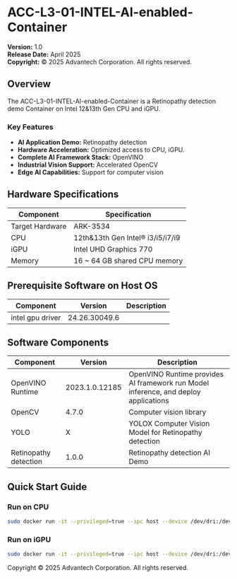 # ACC-L3-01-INTEL-AI-enabled-Container


**Version:** 1.0  
**Release Date:** April 2025  
**Copyright:** © 2025 Advantech Corporation. All rights reserved.

## Overview

The  ACC-L3-01-INTEL-AI-enabled-Container is a Retinopathy detection demo Container on Intel 12&13th Gen CPU and iGPU. 

### Key Features

- **AI Application Demo:** Retinopathy detection
- **Hardware Acceleration:** Optimized access to CPU, iGPU.
- **Complete AI Framework Stack:** OpenVINO
- **Industrial Vision Support:** Accelerated OpenCV 
- **Edge AI Capabilities:** Support for computer vision


## Hardware Specifications

| Component | Specification |
|-----------|---------------|
| Target Hardware | ARK-3534 |
| CPU | 12th&13th Gen Intel® i3/i5/i7/i9 |
| iGPU | Intel UHD Graphics 770 |
| Memory | 16 ~ 64 GB shared CPU memory |

## Prerequisite Software on Host OS

| Component | Version | Description |
|-----------|---------|-------------|
| intel gpu driver | 24.26.30049.6 | 

## Software Components

| Component | Version | Description |
|-----------|---------|-------------|
| OpenVINO Runtime| 2023.1.0.12185 |  OpenVINO Runtime provides AI framework run Model inference, and deploy applications |
| OpenCV | 4.7.0 | Computer vision library |
| YOLO | X | YOLOX Computer Vision Model for Retinopathy detection |
| Retinopathy detection | 1.0.0 | Retinopathy detection AI Demo |




## Quick Start Guide

### Run on CPU

```bash
sudo docker run -it --privileged=true --ipc host --device /dev/dri:/dev/dri --device-cgroup-rule='c 189:* rmw' -v /tmp/.X11-unix:/tmp/.X11-unix -v /dev/bus/usb:/dev/bus/usb -u root --env DISPLAY=:0  --rm eiot/eas-intel-1213-retinopathy-demo:ubuntu22.04-1.0.0 /bin/bash -c  "~/omz_demos_build/intel64/Release/object_detection_demo -i /opt/intel/openvino/Eye/object_detection/video/output_4288_2848_FPS=1.mp4 -m /opt/intel/openvino/Eye/object_detection/model-test/last_epoch_ckpt-opset-10.xml -at yolox -output_resolution 1280x720 -t 0.9 -labels "/opt/intel/openvino_2023.0.1.11005/Eye/Eye.labels"" -loop -d CPU

```

### Run on iGPU

```bash
sudo docker run -it --privileged=true --ipc host --device /dev/dri:/dev/dri --device-cgroup-rule='c 189:* rmw' -v /tmp/.X11-unix:/tmp/.X11-unix -v /dev/bus/usb:/dev/bus/usb -u root --env DISPLAY=:0  --rm eiot/eas-intel-1213-retinopathy-demo:ubuntu22.04-1.0.0 /bin/bash -c  "~/omz_demos_build/intel64/Release/object_detection_demo -i /opt/intel/openvino/Eye/object_detection/video/output_4288_2848_FPS=1.mp4 -m /opt/intel/openvino/Eye/object_detection/model-test/last_epoch_ckpt-opset-10.xml -at yolox -output_resolution 1280x720 -t 0.9 -labels "/opt/intel/openvino_2023.0.1.11005/Eye/Eye.labels"" -loop -d GPU

```

Copyright © 2025 Advantech Corporation. All rights reserved.

